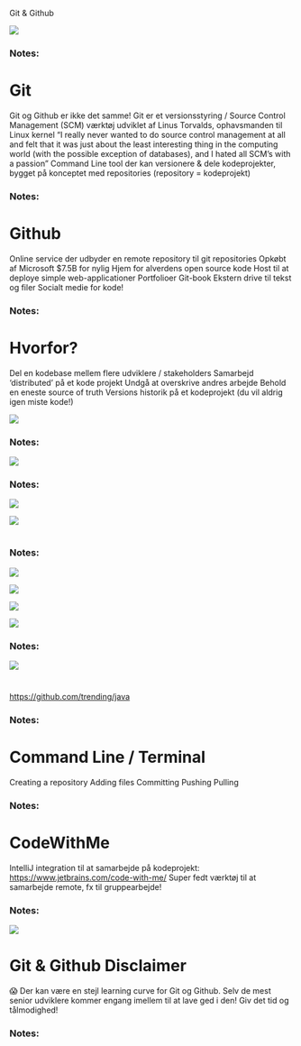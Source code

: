 <!-- Slide number: 1 -->
Git & Github

![](GoogleShape55p13.jpg)

### Notes:

<!-- Slide number: 2 -->
# Git

Git og Github er ikke det samme!
Git er et versionsstyring / Source Control Management (SCM) værktøj udviklet af Linus Torvalds, ophavsmanden til Linux kernel
“I really never wanted to do source control management at all and felt that it was just about the least interesting thing in the computing world (with the possible exception of databases), and I hated all SCM’s with a passion”
Command Line tool der kan versionere & dele kodeprojekter, bygget på konceptet med repositories (repository = kodeprojekt)

### Notes:

<!-- Slide number: 3 -->
# Github

Online service der udbyder en remote repository til git repositories
Opkøbt af Microsoft $7.5B for nylig
Hjem for alverdens open source kode
Host til at deploye simple web-applicationer
Portfolioer
Git-book
Ekstern drive til tekst og filer
Socialt medie for kode!

### Notes:

<!-- Slide number: 4 -->
# Hvorfor?

Del en kodebase mellem flere udviklere / stakeholders
Samarbejd ‘distributed’ på et kode projekt
Undgå at overskrive andres arbejde
Behold en eneste source of truth
Versions historik på et kodeprojekt
(du vil aldrig igen miste kode!)

![](GoogleShape74p16.jpg)

### Notes:

<!-- Slide number: 5 -->

![](GoogleShape79p17.jpg)

### Notes:

<!-- Slide number: 6 -->

![](GoogleShape86p18.jpg)

![](GoogleShape87p18.jpg)
#

### Notes:

<!-- Slide number: 7 -->

![](GoogleShape92p19.jpg)

![](GoogleShape93p19.jpg)

![](GoogleShape95p19.jpg)

![](GoogleShape94p19.jpg)

### Notes:

<!-- Slide number: 8 -->

![](GoogleShape102p20.jpg)
#
https://github.com/trending/java

### Notes:

<!-- Slide number: 9 -->
# Command Line / Terminal
Creating a repository
Adding files
Committing
Pushing
Pulling

### Notes:

<!-- Slide number: 10 -->
# CodeWithMe
IntelliJ integration til at samarbejde på kodeprojekt:
https://www.jetbrains.com/code-with-me/
Super fedt værktøj til at samarbejde remote, fx til gruppearbejde!

### Notes:

<!-- Slide number: 11 -->

![](GoogleShape121p23.jpg)
# Git & Github Disclaimer
😱
Der kan være en stejl learning curve for Git og Github.
Selv de mest senior udviklere kommer engang imellem til at lave ged i den!
Giv det tid og tålmodighed!

### Notes: